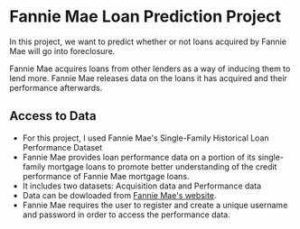 # Fannie Mae Loan Prediction Project
In this project, we want to predict whether or not loans acquired by Fannie Mae will go into foreclosure. 

Fannie Mae acquires loans from other lenders as a way of inducing them to lend more. Fannie Mae releases data on the loans it has acquired and their performance afterwards. 

## Access to Data
- For this project, I used Fannie Mae's Single-Family Historical Loan Performance Dataset 
- Fannie Mae provides loan performance data on a portion of its single-family mortgage loans to promote better understanding of the credit performance of Fannie Mae mortgage loans.
- It includes two datasets: Acquisition data and Performance data
- Data can be dowloaded from [Fannie Mae's website](https://capitalmarkets.fanniemae.com/credit-risk-transfer/single-family-credit-risk-transfer/fannie-mae-single-family-loan-performance-data).
- Fannie Mae requires the user to register and create a unique username and password in order to access the performance data.
